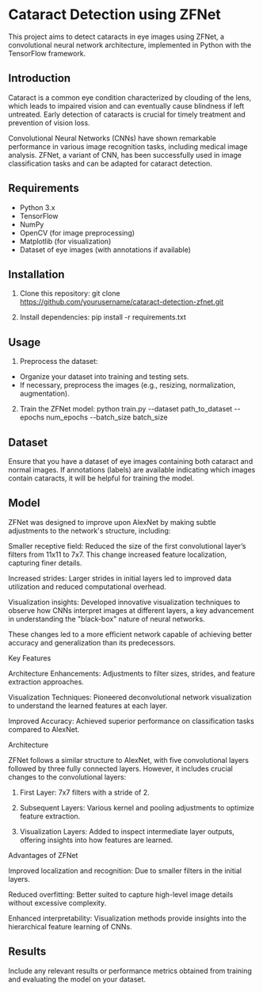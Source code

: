 # Cataract Detection using ZFNet

This project aims to detect cataracts in eye images using ZFNet, a convolutional neural network architecture, implemented in Python with the TensorFlow framework.

## Introduction

Cataract is a common eye condition characterized by clouding of the lens, which leads to impaired vision and can eventually cause blindness if left untreated. Early detection of cataracts is crucial for timely treatment and prevention of vision loss.

Convolutional Neural Networks (CNNs) have shown remarkable performance in various image recognition tasks, including medical image analysis. ZFNet, a variant of CNN, has been successfully used in image classification tasks and can be adapted for cataract detection.

## Requirements

- Python 3.x
- TensorFlow
- NumPy
- OpenCV (for image preprocessing)
- Matplotlib (for visualization)
- Dataset of eye images (with annotations if available)

## Installation

1. Clone this repository:
git clone https://github.com/yourusername/cataract-detection-zfnet.git

2. Install dependencies:
pip install -r requirements.txt


## Usage

1. Preprocess the dataset:
- Organize your dataset into training and testing sets.
- If necessary, preprocess the images (e.g., resizing, normalization, augmentation).

2. Train the ZFNet model:
python train.py --dataset path_to_dataset --epochs num_epochs --batch_size batch_size


## Dataset

Ensure that you have a dataset of eye images containing both cataract and normal images. If annotations (labels) are available indicating which images contain cataracts, it will be helpful for training the model.

## Model

ZFNet was designed to improve upon AlexNet by making subtle adjustments to the network's structure, including:

Smaller receptive field: Reduced the size of the first convolutional layer’s filters from 11x11 to 7x7. This change increased feature localization, capturing finer details.

Increased strides: Larger strides in initial layers led to improved data utilization and reduced computational overhead.

Visualization insights: Developed innovative visualization techniques to observe how CNNs interpret images at different layers, a key advancement in understanding the "black-box" nature of neural networks.


These changes led to a more efficient network capable of achieving better accuracy and generalization than its predecessors.

Key Features

Architecture Enhancements: Adjustments to filter sizes, strides, and feature extraction approaches.

Visualization Techniques: Pioneered deconvolutional network visualization to understand the learned features at each layer.

Improved Accuracy: Achieved superior performance on classification tasks compared to AlexNet.


Architecture

ZFNet follows a similar structure to AlexNet, with five convolutional layers followed by three fully connected layers. However, it includes crucial changes to the convolutional layers:

1. First Layer: 7x7 filters with a stride of 2.


2. Subsequent Layers: Various kernel and pooling adjustments to optimize feature extraction.


3. Visualization Layers: Added to inspect intermediate layer outputs, offering insights into how features are learned.



Advantages of ZFNet

Improved localization and recognition: Due to smaller filters in the initial layers.

Reduced overfitting: Better suited to capture high-level image details without excessive complexity.

Enhanced interpretability: Visualization methods provide insights into the hierarchical feature learning of CNNs.

## Results

Include any relevant results or performance metrics obtained from training and evaluating the model on your dataset.


